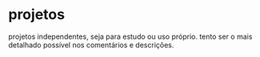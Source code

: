# projetos

projetos independentes, seja para estudo ou uso próprio. tento ser o mais detalhado possível nos comentários e descrições.
